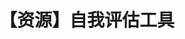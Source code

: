---
title: 【资源】自我评估工具
tags: [孤独症谱系, 孤独, AS, ASD, Austim, 孤独症]
color: danger
description: 资源贴，也包括一些伴随状况的评估
external_url: http://mp.weixin.qq.com/s?__biz=MzIyMzgyMjY5NQ==&amp;mid=2247483687&amp;idx=1&amp;sn=de03b4d33d84ec0c49768ccb8a52e621&amp;chksm=e819172fdf6e9e39542ba3cb14b04b4ed67b03e68cf62f14a83f3970e3c519be9c16b477bb3e&amp;scene=27#wechat_redirect
---